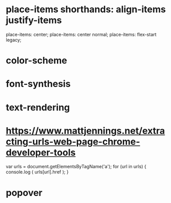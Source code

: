 # place-items shorthands: align-items justify-items
place-items: center;
place-items: center normal;
place-items: flex-start legacy;

# color-scheme

# font-synthesis

# text-rendering

# https://www.mattjennings.net/extracting-urls-web-page-chrome-developer-tools
var urls = document.getElementsByTagName('a');
for (url in urls) {
    console.log ( urls[url].href );
}

# popover